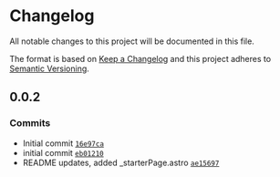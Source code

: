 # Changelog

All notable changes to this project will be documented in this file.

The format is based on [Keep a Changelog](https://keepachangelog.com/en/1.0.0/)
and this project adheres to [Semantic Versioning](https://semver.org/spec/v2.0.0.html).

## 0.0.2

### Commits

- Initial commit [`16e97ca`](https://github.com/montopolis/desdinova/commit/16e97ca78f2f3e172bd08947dc0bf1c49b6c63fa)
- initial commit [`eb01210`](https://github.com/montopolis/desdinova/commit/eb0121075bff7711cc31b5338d1e122b8eeaa211)
- README updates, added _starterPage.astro [`ae15697`](https://github.com/montopolis/desdinova/commit/ae15697fdac8d7a378f839a55b846e72c17f81f8)
